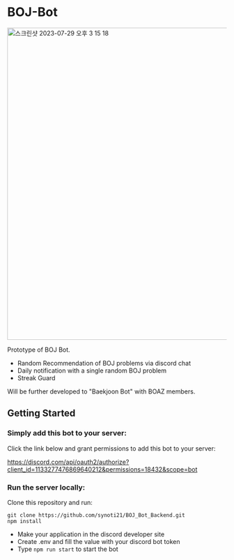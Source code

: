 # BOJ-Bot
<img width="717" alt="스크린샷 2023-07-29 오후 3 15 18" src="https://github.com/synoti21/BOJ_Bot_Backend/assets/58936172/a5352f63-7f78-4f8e-a039-43d595dc7b10">

Prototype of BOJ Bot.
- Random Recommendation of BOJ problems via discord chat
- Daily notification with a single random BOJ problem
- Streak Guard

Will be further developed to "Baekjoon Bot" with BOAZ members.

## Getting Started
### Simply add this bot to your server:
Click the link below and grant permissions to add this bot to your server:

https://discord.com/api/oauth2/authorize?client_id=1133277476869640212&permissions=18432&scope=bot


### Run the server locally:
Clone this repository and run:
```
git clone https://github.com/synoti21/BOJ_Bot_Backend.git
npm install
```
- Make your application in the discord developer site
- Create .env and fill the value with your discord bot token
- Type `npm run start` to start the bot
